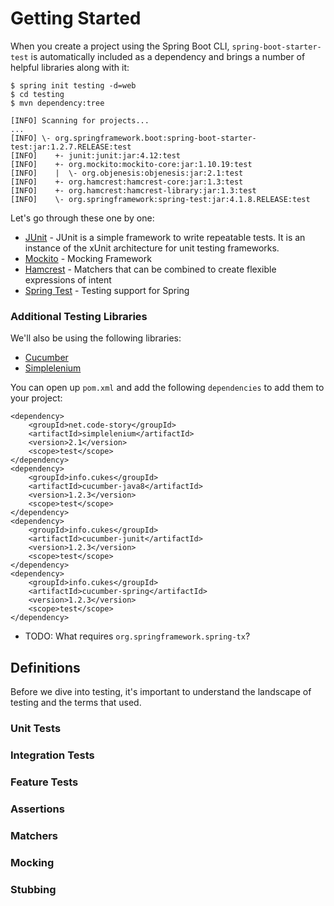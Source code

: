 # Getting Started

When you create a project using the Spring Boot CLI, `spring-boot-starter-test` is automatically included as a dependency and brings a number of helpful libraries along with it:

    $ spring init testing -d=web
    $ cd testing
    $ mvn dependency:tree
    
    [INFO] Scanning for projects...
    ...
    [INFO] \- org.springframework.boot:spring-boot-starter-test:jar:1.2.7.RELEASE:test
    [INFO]    +- junit:junit:jar:4.12:test
    [INFO]    +- org.mockito:mockito-core:jar:1.10.19:test
    [INFO]    |  \- org.objenesis:objenesis:jar:2.1:test
    [INFO]    +- org.hamcrest:hamcrest-core:jar:1.3:test
    [INFO]    +- org.hamcrest:hamcrest-library:jar:1.3:test
    [INFO]    \- org.springframework:spring-test:jar:4.1.8.RELEASE:test

Let's go through these one by one:    
    
- [JUnit](http://junit.org) - JUnit is a simple framework to write repeatable tests. It is an instance of the xUnit architecture for unit testing frameworks.
- [Mockito](http://mockito.org) - Mocking Framework
- [Hamcrest](http://hamcrest.org) - Matchers that can be combined to create flexible expressions of intent
- [Spring Test](http://docs.spring.io/spring/docs/current/spring-framework-reference/htmlsingle/index.html#testing) - Testing support for Spring

### Additional Testing Libraries

We'll also be using the following libraries:

- [Cucumber](https://cucumber.io)
- [Simplelenium](https://github.com/dgageot/simplelenium)

You can open up `pom.xml` and add the following `dependencies` to add them to your project:

    <dependency>
        <groupId>net.code-story</groupId>
        <artifactId>simplelenium</artifactId>
        <version>2.1</version>
        <scope>test</scope>
    </dependency>
    <dependency>
        <groupId>info.cukes</groupId>
        <artifactId>cucumber-java8</artifactId>
        <version>1.2.3</version>
        <scope>test</scope>
    </dependency>
    <dependency>
        <groupId>info.cukes</groupId>
        <artifactId>cucumber-junit</artifactId>
        <version>1.2.3</version>
        <scope>test</scope>
    </dependency>
    <dependency>
        <groupId>info.cukes</groupId>
        <artifactId>cucumber-spring</artifactId>
        <version>1.2.3</version>
        <scope>test</scope>
    </dependency>

- TODO: What requires `org.springframework.spring-tx`?

## Definitions

Before we dive into testing, it's important to understand the landscape of testing and the terms that used.

### Unit Tests

### Integration Tests

### Feature Tests

### Assertions

### Matchers

### Mocking

### Stubbing


